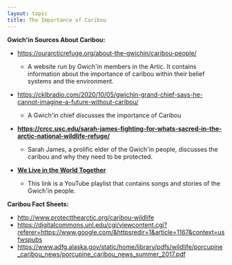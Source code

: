 ```yaml
---
layout: topic
title: The Importance of Caribou
---
```

**Gwich'in Sources About Caribou:**

<!--StartFragment-->

* <https://ourarcticrefuge.org/about-the-gwichin/caribou-people/>

  * A website run by Gwich'in members in the Artic. It contains information about the importance of caribou within their belief systems and the environment.
* <https://cklbradio.com/2020/10/05/gwichin-grand-chief-says-he-cannot-imagine-a-future-without-caribou/>

  * A Gwich'in chief discusses the importance of Caribou

<!--EndFragment-->

<!--StartFragment-->

* **<https://crcc.usc.edu/sarah-james-fighting-for-whats-sacred-in-the-arctic-national-wildlife-refuge/>** 

  * Sarah James, a prolific elder of the Gwich'in people, discusses the caribou and why they need to be protected. 

<!--EndFragment-->

* <!--StartFragment-->

  **[We Live in the World Together](https://www.youtube.com/watch?v=yRPCAfwkb1g&list=OLAK5uy_kARXYB7tpv-6uWvBK0x_m9DjC2tjVHv3I)**

  <!--EndFragment-->

  * This link is a YouTube playlist that contains songs and stories of the Gwich'in people.

**Caribou Fact Sheets:**

<!--StartFragment-->

* <http://www.protectthearctic.org/caribou-wildlife>
* <https://digitalcommons.unl.edu/cgi/viewcontent.cgi?referer=https://www.google.com/&httpsredir=1&article=1167&context=usfwspubs>  
* <https://www.adfg.alaska.gov/static/home/library/pdfs/wildlife/porcupine_caribou_news/porcupine_caribou_news_summer_2017.pdf>

<!--EndFragment-->